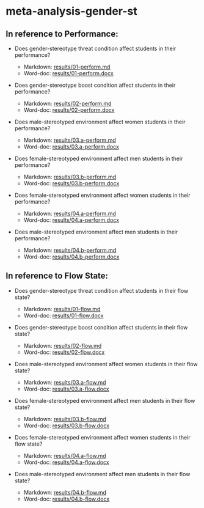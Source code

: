 # meta-analysis-gender-st

## In reference to Performance:

- Does gender-stereotype threat condition affect students in their performance?
  - Markdown: [results/01-perform.md](results/01-perform.md)
  - Word-doc: [results/01-perform.docx](results/01-perform.docx)

- Does gender-stereotype boost condition affect students in their performance?
  - Markdown: [results/02-perform.md](results/02-perform.md)
  - Word-doc: [results/02-perform.docx](results/02-perform.docx)

- Does male-stereotyped environment affect women students in their performance?
  - Markdown: [results/03.a-perform.md](results/03.a-perform.md)
  - Word-doc: [results/03.a-perform.docx](results/03.a-perform.docx)

- Does female-stereotyped environment affect men students in their performance?
  - Markdown: [results/03.b-perform.md](results/03.b-perform.md)
  - Word-doc: [results/03.b-perform.docx](results/03.b-perform.docx)

- Does female-stereotyped environment affect women students in their performance?
  - Markdown: [results/04.a-perform.md](results/04.a-perform.md)
  - Word-doc: [results/04.a-perform.docx](results/04.a-perform.docx)

- Does male-stereotyped environment affect men students in their performance?
  - Markdown: [results/04.b-perform.md](results/04.b-perform.md)
  - Word-doc: [results/04.b-perform.docx](results/04.b-perform.docx)

## In reference to Flow State:

- Does gender-stereotype threat condition affect students in their flow state?
  - Markdown: [results/01-flow.md](results/01-flow.md)
  - Word-doc: [results/01-flow.docx](results/01-flow.docx)

- Does gender-stereotype boost condition affect students in their flow state?
  - Markdown: [results/02-flow.md](results/02-flow.md)
  - Word-doc: [results/02-flow.docx](results/02-flow.docx)

- Does male-stereotyped environment affect women students in their flow state?
  - Markdown: [results/03.a-flow.md](results/03.a-flow.md)
  - Word-doc: [results/03.a-flow.docx](results/03.a-flow.docx)

- Does female-stereotyped environment affect men students in their flow state?
  - Markdown: [results/03.b-flow.md](results/03.b-flow.md)
  - Word-doc: [results/03.b-flow.docx](results/03.b-flow.docx)

- Does female-stereotyped environment affect women students in their flow state?
  - Markdown: [results/04.a-flow.md](results/04.a-flow.md)
  - Word-doc: [results/04.a-flow.docx](results/04.a-flow.docx)

- Does male-stereotyped environment affect men students in their flow state?
  - Markdown: [results/04.b-flow.md](results/04.b-flow.md)
  - Word-doc: [results/04.b-flow.docx](results/04.b-flow.docx)
